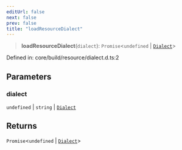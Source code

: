 ```yaml
---
editUrl: false
next: false
prev: false
title: "loadResourceDialect"
---
```


> **loadResourceDialect**(`dialect`): `Promise`\<`undefined` \| [`Dialect`](/reference/dpkit/dialect/)\>

Defined in: core/build/resource/dialect.d.ts:2

## Parameters

### dialect

`undefined` | `string` | [`Dialect`](/reference/dpkit/dialect/)

## Returns

`Promise`\<`undefined` \| [`Dialect`](/reference/dpkit/dialect/)\>
